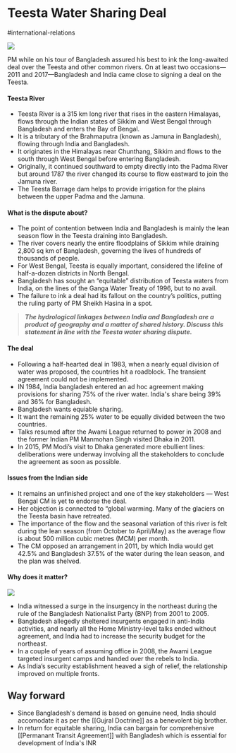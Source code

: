 # Teesta Water Sharing Deal
#international-relations 

![](https://d18x2uyjeekruj.cloudfront.net/wp-content/uploads/2021/03/teesta.jpg)

PM while on his tour of Bangladesh assured his best to ink the long-awaited deal over the Teesta and other common rivers. On at least two occasions—2011 and 2017—Bangladesh and India came close to signing a deal on the Teesta.

#### Teesta River

-   Teesta River is a 315 km long river that rises in the eastern Himalayas, flows through the Indian states of Sikkim and West Bengal through Bangladesh and enters the Bay of Bengal.
-   It is a tributary of the Brahmaputra (known as Jamuna in Bangladesh), flowing through India and Bangladesh.
-   It originates in the Himalayas near Chunthang, Sikkim and flows to the south through West Bengal before entering Bangladesh.
-   Originally, it continued southward to empty directly into the Padma River but around 1787 the river changed its course to flow eastward to join the Jamuna river.
-   The Teesta Barrage dam helps to provide irrigation for the plains between the upper Padma and the Jamuna.

#### What is the dispute about?

-   The point of contention between India and Bangladesh is mainly the lean season flow in the Teesta draining into Bangladesh.
-   The river covers nearly the entire floodplains of Sikkim while draining 2,800 sq km of Bangladesh, governing the lives of hundreds of thousands of people.
-   For West Bengal, Teesta is equally important, considered the lifeline of half-a-dozen districts in North Bengal.
-   Bangladesh has sought an “equitable” distribution of Teesta waters from India, on the lines of the Ganga Water Treaty of 1996, but to no avail.
-   The failure to ink a deal had its fallout on the country’s politics, putting the ruling party of PM Sheikh Hasina in a spot.

> **_The hydrological linkages between India and Bangladesh are a product of geography and a matter of shared history. Discuss this statement in line with the Teesta water sharing dispute._**

#### The deal

-   Following a half-hearted deal in 1983, when a nearly equal division of water was proposed, the countries hit a roadblock. The transient agreement could not be implemented.
- IN 1984, India bangladesh entered an ad hoc agreement making provisions for sharing 75% of the river water. India's share being 39% and 36% for Bangladesh.
- Bangladesh wants equiable sharing.
- It want the remaining 25% water to be equally divided between the two countries.
-   Talks resumed after the Awami League returned to power in 2008 and the former Indian PM Manmohan Singh visited Dhaka in 2011.
-   In 2015, PM Modi’s visit to Dhaka generated more ebullient lines: deliberations were underway involving all the stakeholders to conclude the agreement as soon as possible.

#### Issues from the Indian side

-   It remains an unfinished project and one of the key stakeholders — West Bengal CM is yet to endorse the deal.
-   Her objection is connected to “global warming. Many of the glaciers on the Teesta basin have retreated.
-   The importance of the flow and the seasonal variation of this river is felt during the lean season (from October to April/May) as the average flow is about 500 million cubic metres (MCM) per month.
-   The CM opposed an arrangement in 2011, by which India would get 42.5% and Bangladesh 37.5% of the water during the lean season, and the plan was shelved.

#### Why does it matter?

![](https://d18x2uyjeekruj.cloudfront.net/wp-content/uploads/2020/08/tista.jpg)

-   India witnessed a surge in the insurgency in the northeast during the rule of the Bangladesh Nationalist Party (BNP) from 2001 to 2005.
-   Bangladesh allegedly sheltered insurgents engaged in anti-India activities, and nearly all the Home Ministry-level talks ended without agreement, and India had to increase the security budget for the northeast.
-   In a couple of years of assuming office in 2008, the Awami League targeted insurgent camps and handed over the rebels to India.
-   As India’s security establishment heaved a sigh of relief, the relationship improved on multiple fronts.


## Way forward
- Since Bangladesh's demand is based on genuine need, India should accomodate it as per the [[Gujral Doctrine]] as a  benevolent big brother.
- In return for equitable sharing, India can bargain for comprehensive [[Permanant Transit Agreement]] with Bangladesh which is essential for development of India's INR